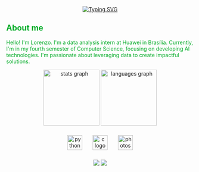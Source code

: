 <div align="center">
  <a href="https://git.io/typing-svg"><img src="https://readme-typing-svg.demolab.com?font=Fira+Code&weight=500&pause=1000&color=00AB26&center=true&vCenter=true&multiline=true&repeat=false&width=435&lines=Hello!++I'm+Lorenzo!" alt="Typing SVG" /></a>
</div>

<h2 style="color: #00AB26FF;">About me</h2>
<p style="color: #00AB26FF;">Hello! I'm Lorenzo. I'm a data analysis intern at Huawei in Brasília. Currently, I'm in my fourth semester of Computer Science, focusing on developing AI technologies. I'm passionate about leveraging data to create impactful solutions.</p>

<div align="center">
  <img src="https://github-readme-stats.vercel.app/api?username=loooore&hide_title=false&hide_rank=false&show_icons=true&include_all_commits=true&count_private=true&disable_animations=false&theme=dark&locale=en&hide_border=false" height="150" alt="stats graph" />
  <img src="https://github-readme-stats.vercel.app/api/top-langs?username=loooore&locale=en&hide_title=false&layout=compact&card_width=320&langs_count=8&theme=dark&hide_border=false" height="150" alt="languages graph"/>
</div>

###

<div align="center">
  <img src="https://cdn.jsdelivr.net/gh/devicons/devicon@latest/icons/python/python-original.svg" height="40" alt="python logo" />
  <img width="20" />
  <img src="https://cdn.jsdelivr.net/gh/devicons/devicon/icons/c/c-original.svg" height="40" alt="c logo" />
  <img width="20" />
  <img src="https://cdn.jsdelivr.net/gh/devicons/devicon/icons/photoshop/photoshop-plain.svg" height="40" alt="photoshop logo" />
</div>

###

<div align="center">
  <a href="https://www.linkedin.com/in/lorenzotoledo" target="_blank" rel="external"><img src="https://img.shields.io/badge/-LinkedIn-%230077B5?style=for-the-badge&logo=linkedin&logoColor=white" target="_blank"></a> 
  <a href="https://www.instagram.com/loooore.t" target="_blank" rel="external"><img src="https://img.shields.io/badge/-Instagram-%23E4405F?style=for-the-badge&logo=instagram&logoColor=white" target="_blank"></a>
</div>
